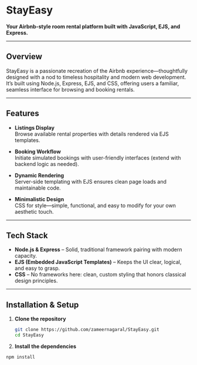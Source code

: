# StayEasy

**Your Airbnb-style room rental platform built with JavaScript, EJS, and Express.**

---

##  Overview

StayEasy is a passionate recreation of the Airbnb experience—thoughtfully designed with a nod to timeless hospitality and modern web development. It’s built using Node.js, Express, EJS, and CSS, offering users a familiar, seamless interface for browsing and booking rentals.

---

##  Features

- **Listings Display**  
  Browse available rental properties with details rendered via EJS templates.

- **Booking Workflow**  
  Initiate simulated bookings with user-friendly interfaces (extend with backend logic as needed).

- **Dynamic Rendering**  
  Server-side templating with EJS ensures clean page loads and maintainable code.

- **Minimalistic Design**  
  CSS for style—simple, functional, and easy to modify for your own aesthetic touch.

---

##  Tech Stack

- **Node.js & Express** – Solid, traditional framework pairing with modern capacity.  
- **EJS (Embedded JavaScript Templates)** – Keeps the UI clear, logical, and easy to grasp.  
- **CSS** – No frameworks here: clean, custom styling that honors classical design principles.

---

##  Installation & Setup

1. **Clone the repository**  
   ```bash
   git clone https://github.com/zameernagaral/StayEasy.git
   cd StayEasy

2. **Install the dependencies**
  ```bash
  npm install


